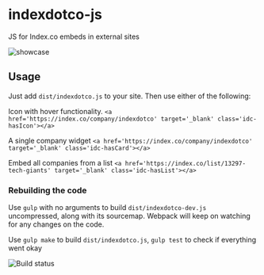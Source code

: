 # indexdotco-js
JS for Index.co embeds in external sites

![showcase](https://github.com/thenextweb/indexdotco-js/blob/master/cover.png "How it works")

## Usage
Just add `dist/indexdotco.js` to your site. Then use either of the following:

Icon with hover functionality. `<a href='https://index.co/company/indexdotco' target='_blank' class='idc-hasIcon'></a>`

A single company widget `<a href='https://index.co/company/indexdotco' target='_blank' class='idc-hasCard'></a>`

Embed all companies from a list `<a href='https://index.co/list/13297-tech-giants' target='_blank' class='idc-hasList'></a>`

### Rebuilding the code
Use `gulp` with no arguments to build `dist/indexdotco-dev.js` uncompressed, along with its sourcemap. Webpack will keep on watching for any changes on the code.

Use `gulp make` to build `dist/indexdotco.js`, `gulp test` to check if everything went okay

![Build status](https://codeship.com/projects/d03f8690-3582-0134-2b99-4648c3cd6a7f/status?branch=master)
